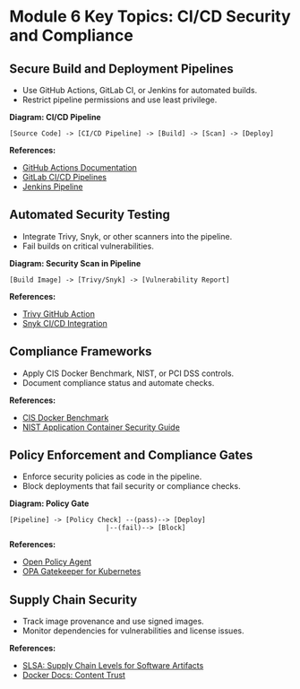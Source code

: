 # Module 6 Key Topics: CI/CD Security and Compliance

## Secure Build and Deployment Pipelines
- Use GitHub Actions, GitLab CI, or Jenkins for automated builds.
- Restrict pipeline permissions and use least privilege.

**Diagram: CI/CD Pipeline**

```
[Source Code] -> [CI/CD Pipeline] -> [Build] -> [Scan] -> [Deploy]
```

**References:**
- [GitHub Actions Documentation](https://docs.github.com/en/actions)
- [GitLab CI/CD Pipelines](https://docs.gitlab.com/ee/ci/)
- [Jenkins Pipeline](https://www.jenkins.io/doc/book/pipeline/)

## Automated Security Testing
- Integrate Trivy, Snyk, or other scanners into the pipeline.
- Fail builds on critical vulnerabilities.

**Diagram: Security Scan in Pipeline**

```
[Build Image] -> [Trivy/Snyk] -> [Vulnerability Report]
```

**References:**
- [Trivy GitHub Action](https://github.com/aquasecurity/trivy-action)
- [Snyk CI/CD Integration](https://snyk.io/docs/integrations/ci-cd/)

## Compliance Frameworks
- Apply CIS Docker Benchmark, NIST, or PCI DSS controls.
- Document compliance status and automate checks.

**References:**
- [CIS Docker Benchmark](https://www.cisecurity.org/benchmark/docker)
- [NIST Application Container Security Guide](https://nvlpubs.nist.gov/nistpubs/SpecialPublications/NIST.SP.800-190.pdf)

## Policy Enforcement and Compliance Gates
- Enforce security policies as code in the pipeline.
- Block deployments that fail security or compliance checks.

**Diagram: Policy Gate**

```
[Pipeline] -> [Policy Check] --(pass)--> [Deploy]
                        |--(fail)--> [Block]
```

**References:**
- [Open Policy Agent](https://www.openpolicyagent.org/)
- [OPA Gatekeeper for Kubernetes](https://github.com/open-policy-agent/gatekeeper)

## Supply Chain Security
- Track image provenance and use signed images.
- Monitor dependencies for vulnerabilities and license issues.

**References:**
- [SLSA: Supply Chain Levels for Software Artifacts](https://slsa.dev/)
- [Docker Docs: Content Trust](https://docs.docker.com/engine/security/trust/)
